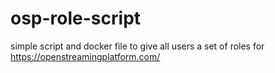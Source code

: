 # osp-role-script
simple script and docker file to give all users a set of roles for https://openstreamingplatform.com/

